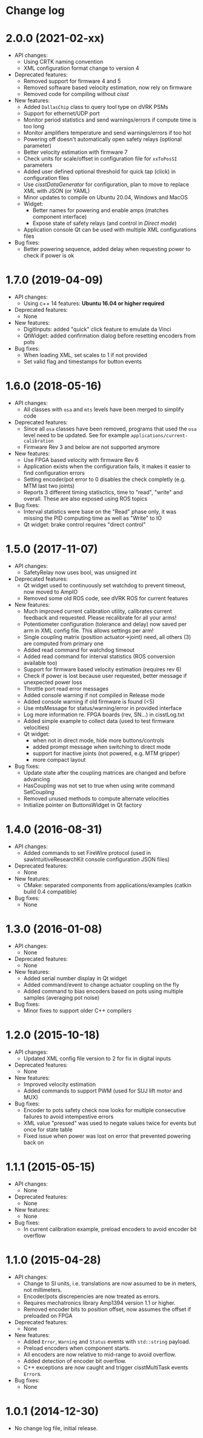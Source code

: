 Change log
==========

2.0.0 (2021-02-xx)
==================

* API changes:
  * Using CRTK naming convention
  * XML configuration format change to version 4
* Deprecated features:
  * Removed support for firmware 4 and 5
  * Removed software based velocity estimation, now rely on firmware
  * Removed code for compiling without *cisst*
* New features:
  * Added `DallasChip` class to query tool type on dVRK PSMs 
  * Support for ethernet/UDP port
  * Monitor period statistics and send warnings/errors if compute time is too long
  * Monitor amplifiers temperature and send warnings/errors if too hot
  * Powering off doesn't automatically open safety relays (optional parameter)
  * Better velocity estimation with firmware 7
  * Check units for scale/offset in configuration file for `xxToPosSI` parameters
  * Added user defined optional threshold for quick tap (click) in configuration files
  * Use *cisstDataGenerator* for configuration, plan to move to replace XML with JSON (or YAML)
  * Minor updates to compile on Ubuntu 20.04, Windows and MacOS
  * Widget:
    * Better names for powering and enable amps (matches component interface)
    * Expose state of safety relays (and control in *Direct mode*)
  * Application console Qt can be used with multiple XML configurations files
* Bug fixes:
  * Better powering sequence, added delay when requesting power to check if power is ok

1.7.0 (2019-04-09)
==================

* API changes:
  * Using c++ 14 features: **Ubuntu 16.04 or higher required**
* Deprecated features:
  * None
* New features:
  * DigitInputs: added "quick" click feature to emulate da Vinci
  * QtWidget: added confirmation dialog before resetting encoders from pots
* Bug fixes:
  * When loading XML, set scales to 1 if not provided
  * Set valid flag and timestamps for button events


1.6.0 (2018-05-16)
==================

* API changes:
  * All classes with `osa` and `mts` levels have been merged to simplify code
* Deprecated features:
  * Since all `osa` classes have been removed, programs that used the `osa` level need to be updated.  See for example `applications/current-calibration` 
  * Firmware Rev 3 and below are not supported anymore
* New features:
  * Use FPGA based velocity with firmware Rev 6
  * Application exists when the configuration fails, it makes it easier to find configuration errors
  * Setting encoder/pot error to 0 disables the check completly (e.g. MTM last two joints)
  * Reports 3 different timing statisctics, time to "read", "write" and overall.  These are also exposed using ROS topics
* Bug fixes:
  * Interval statistics were base on the "Read" phase only, it was missing the PID computing time as well as "Write" to IO 
  * Qt widget: brake control requires "direct control"

1.5.0 (2017-11-07)
==================

* API changes:
  * SafetyRelay now uses bool, was unsigned int
* Deprecated features:
  * Qt widget used to continuously set watchdog to prevent timeout, now moved to AmpIO
  * Removed some old ROS code, see dVRK ROS for current features
* New features:
  * Much improved current calibration utility, calibrates current feedback and requested.  Please recalibrate for all your arms!
  * Potentiometer configuration (tolerance and delay) now saved per arm in XML config file.  This allows settings per arm!
  * Single coupling matrix (position actuator->joint) need, all others (3) are computed from primary one
  * Added read command for watchdog timeout
  * Added read command for interval statistics (ROS conversion available too)
  * Support for firmware based velocity estimation (requires rev 6)
  * Check if power is lost because user requested, better message if unexpected power loss
  * Throttle port read error messages
  * Added console warning if not compiled in Release mode
  * Added console warning if old firmware is found (<5)
  * Use mtsMessage for status/warning/error in provided interface
  * Log more information re. FPGA boards (rev, SN...) in cisstLog.txt
  * Added simple example to collect data (used to test firmware velocities)
  * Qt widget:
    * when not in direct mode, hide more buttons/controls
    * added prompt message when switching to direct mode
    * support for inactive joints (not powered, e.g. MTM gripper)
    * more compact layout
* Bug fixes:
  * Update state after the coupling matrices are changed and before advancing
  * HasCoupling was not set to true when using write command SetCoupling
  * Removed unused methods to compute alternate velocities
  * Initialize pointer on ButtonsWidget in Qt factory

1.4.0 (2016-08-31)
==================

* API changes:
  * Added commands to set FireWire protocol (used in sawIntuitiveResearchKit console configuration JSON files)
* Deprecated features:
  * None
* New features:
  * CMake: separated components from applications/examples (catkin build 0.4 compatible)
* Bug fixes:
  * None

1.3.0 (2016-01-08)
==================

* API changes:
  * None
* Deprecated features:
  * None
* New features:
  * Added serial number display in Qt widget
  * Added command/event to change actuator coupling on the fly
  * Added command to bias encoders based on pots using multiple samples (averaging pot noise)
* Bug fixes:
  * Minor fixes to support older C++ compilers

1.2.0 (2015-10-18)
==================

* API changes:
  * Updated XML config file version to 2 for fix in digital inputs
* Deprecated features:
  * None
* New features:
  * Improved velocity estimation
  * Added commands to support PWM (used for SUJ lift motor and MUX)
* Bug fixes:
  * Encoder to pots safety check now looks for multiple consecutive failures to avoid intempestive errors
  * XML value "pressed" was used to negate values twice for events but once for state table
  * Fixed issue when power was lost on error that prevented powering back on

1.1.1 (2015-05-15)
==================

* API changes:
  * None
* Deprecated features:
  * None
* New features:
  * None
* Bug fixes:
  * In current calibration example, preload encoders to avoid encoder bit overflow

1.1.0 (2015-04-28)
==================

* API changes:
  * Change to SI units, i.e. translations are now assumed to be in meters, not millimeters.
  * Encoder/pots discrepencies are now treated as errors.
  * Requires mechatronics library Amp1394 version 1.1 or higher.
  * Removed encoder bits to position offset, now assumes the offset if preloaded on FPGA
* Deprecated features:
  * None
* New features:
  * Added `Error`, `Warning` and `Status` events with `std::string` payload.
  * Preload encoders when component starts.
  * All encoders are now relative to mid-range to avoid overflow.
  * Added detection of encoder bit overflow.
  * C++ exceptions are now caught and trigger cisstMultiTask events `Error`s.
* Bug fixes:
  * None


1.0.1 (2014-12-30)
==================

* No change log file, initial release.
